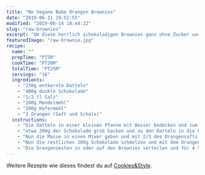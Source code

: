 ```yaml
---
title: "No Vegane Bake Orangen Brownies"
date: "2019-06-11 19:52:55"
modified: "2019-06-14 18:44:22"
slug: "raw-brownies"
excerpt: "Um diese herrlich schokoladigen Brownies ganz ohne Zucker und ohne Backrohr zu machen, brauchst du nur wenige Zutaten und ein bisschen Zeit. Am besten am Vorabend vorbereiten und über Nacht für einen SchokoSnack durchziehen lassen. "
featuredImage: "raw-brownie.jpg"
recipe:
  name: ""
  prepTime: "PT5M"
  cookTime: "PT20M"
  totalTime: "PT25M"
  servings: "16"
  ingredients:
    - "250g entkernte Datteln"
    - "400g dunkle Schokolade"
    - "1/2 tl Salz"
    - "200g Mandelmehl"
    - "200g Hafermehl"
    - "3 Orangen (Saft und Schale)"
  instructions:
    - "Die Datteln in einer kleinen Pfanne mit Wasser bedecken und zum Kochen bringen. So lange kochen, bis die Datteln soft und zu einer Paste werden. Das dauert in etwa 5 Minuten."
    - "etwa 200g der Schokolade grob hacken und zu den Datteln in die Pfanne zugeben, gut rühren, damit sich die schmelzende Schokolade mit den Datteln verbindet."
    - "Nun die Masse in einen Mixer geben und mit 2/3 des Orangensafts, Hafer- und Mandelmehl vermischen und aufmixen. So lange, bis sich eine dicke Masse bildet. Die Masse in eine Brownieform füllen und beiseite stellen."
    - "Nun die restlichen 200g Schokolade schmelzen und mit dem Orangensaft vermischen. Das Salz einrühren und alles auf den Brownieboden in der Form gießen."
    - "Die Orangenzesten in oder auf den Brownies verteilen und für 4 Stunden in den Kühlschrank stellen, damit alles fest wird und gut durchkühlen kann."
---
```


Weitere Rezepte wie dieses findest du auf [Cookies&Style](https://cookiesandstyle.at).